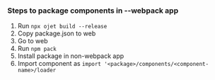 ### Steps to package components in --webpack app

1. Run `npx ojet build --release`
1. Copy package.json to web
1. Go to web
1. Run `npm pack`
1. Install package in non-webpack app
1. Import component as `import '<package>/components/<component-name>/loader`
